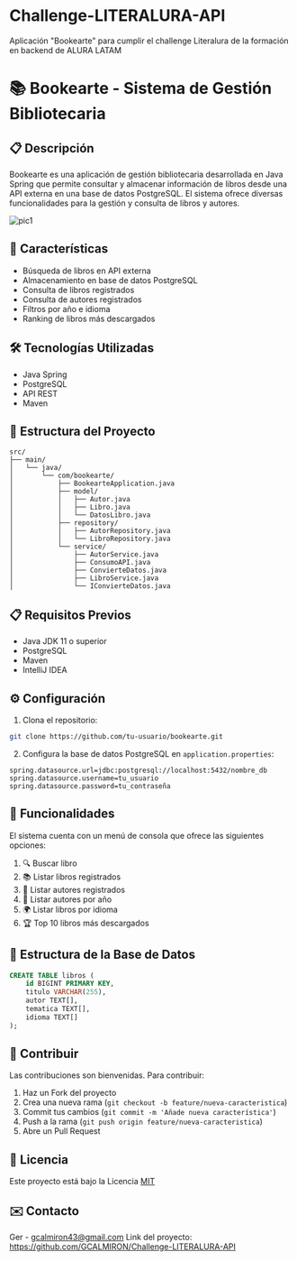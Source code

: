 # Challenge-LITERALURA-API
Aplicación "Bookearte" para cumplir el challenge Literalura de la formación en backend de ALURA LATAM

# 📚 Bookearte - Sistema de Gestión Bibliotecaria

## 📋 Descripción
Bookearte es una aplicación de gestión bibliotecaria desarrollada en Java Spring que permite consultar y almacenar información de libros desde una API externa en una base de datos PostgreSQL. El sistema ofrece diversas funcionalidades para la gestión y consulta de libros y autores.

![pic1](https://github.com/user-attachments/assets/9a1118f7-a7b3-4135-8801-6757a940fb7f)


## 🚀 Características
- Búsqueda de libros en API externa
- Almacenamiento en base de datos PostgreSQL
- Consulta de libros registrados
- Consulta de autores registrados
- Filtros por año e idioma
- Ranking de libros más descargados

## 🛠️ Tecnologías Utilizadas
- Java Spring
- PostgreSQL
- API REST
- Maven

## 📁 Estructura del Proyecto
```
src/
├── main/
│   └── java/
│       └── com/bookearte/
│           ├── BookearteApplication.java
│           ├── model/
│           │   ├── Autor.java
│           │   ├── Libro.java
│           │   └── DatosLibro.java
│           ├── repository/
│           │   ├── AutorRepository.java
│           │   └── LibroRepository.java
│           └── service/
│               ├── AutorService.java
│               ├── ConsumoAPI.java
│               ├── ConvierteDatos.java
│               ├── LibroService.java
│               └── IConvierteDatos.java
```

## 📋 Requisitos Previos
- Java JDK 11 o superior
- PostgreSQL
- Maven
- IntelliJ IDEA

## ⚙️ Configuración
1. Clona el repositorio:
```bash
git clone https://github.com/tu-usuario/bookearte.git
```

2. Configura la base de datos PostgreSQL en `application.properties`:
```properties
spring.datasource.url=jdbc:postgresql://localhost:5432/nombre_db
spring.datasource.username=tu_usuario
spring.datasource.password=tu_contraseña
```

## 🎯 Funcionalidades
El sistema cuenta con un menú de consola que ofrece las siguientes opciones:

1. 🔍 Buscar libro
2. 📚 Listar libros registrados
3. 👥 Listar autores registrados
4. 📅 Listar autores por año
5. 🌍 Listar libros por idioma
6. 🏆 Top 10 libros más descargados

## 💾 Estructura de la Base de Datos
```sql
CREATE TABLE libros (
    id BIGINT PRIMARY KEY,
    titulo VARCHAR(255),
    autor TEXT[],
    tematica TEXT[],
    idioma TEXT[]
);
```

## 🤝 Contribuir
Las contribuciones son bienvenidas. Para contribuir:

1. Haz un Fork del proyecto
2. Crea una nueva rama (`git checkout -b feature/nueva-caracteristica`)
3. Commit tus cambios (`git commit -m 'Añade nueva característica'`)
4. Push a la rama (`git push origin feature/nueva-caracteristica`)
5. Abre un Pull Request

## 📝 Licencia
Este proyecto está bajo la Licencia [MIT](https://choosealicense.com/licenses/mit/)

## ✉️ Contacto
Ger - gcalmiron43@gmail.com
Link del proyecto: https://github.com/GCALMIRON/Challenge-LITERALURA-API
